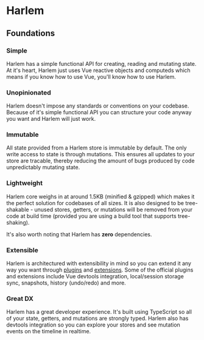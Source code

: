 # Harlem

## Foundations

### Simple
Harlem has a simple functional API for creating, reading and mutating state. At it's heart, Harlem just uses Vue reactive objects and computeds which means if you know how to use Vue, you'll know how to use Harlem.

### Unopinionated
Harlem doesn't impose any standards or conventions on your codebase. Because of it's simple functional API you can structure your code anyway you want and Harlem will just work.

### Immutable
All state provided from a Harlem store is immutable by default. The only write access to state is through mutations. This ensures all updates to your store are tracable, thereby reducing the amount of bugs produced by code unpredictably mutating state.

### Lightweight
Harlem core weighs in at around 1.5KB (minified & gzipped) which makes it the perfect solution for codebases of all sizes. It is also designed to be tree-shakable - unused stores, getters, or mutations will be removed from your code at build time (provided you are using a build tool that supports tree-shaking). 

It's also worth noting that Harlem has **zero** dependencies.

### Extensible
Harlem is architectured with extensibility in mind so you can extend it any way you want through [plugins](#plugins) and [extensions](#extensions). Some of the official plugins and extensions include Vue devtools integration, local/session storage sync, snapshots, history (undo/redo) and more.

### Great DX
Harlem has a great developer experience. It's built using TypeScript so all of your state, getters, and mutations are strongly typed. Harlem also has devtools integration so you can explore your stores and see mutation events on the timeline in realtime.